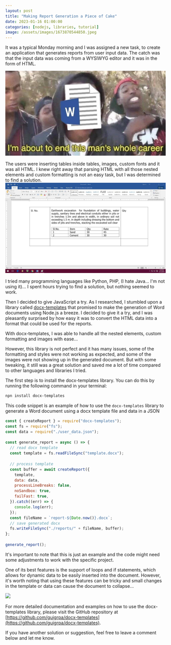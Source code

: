 ```yaml
---
layout: post
title: "Making Report Generation a Piece of Cake"
date: 2023-01-16 01:00:00
categories: [nodejs, libraries, tutorial]
image: /assets/images/1673870544850.jpeg
---
```


It was a typical Monday morning and I was assigned a new task, to create an application that generates reports from user input data. The catch was that the input data was coming from a WYSIWYG editor and it was in the form of HTML.

![](/assets/images/1673870544546.png)

The users were inserting tables inside tables, images, custom fonts and it was all HTML. I knew right away that parsing HTML with all those nested elements and custom formatting is not an easy task, but I was determined to find a solution.
![](/assets/images/1673870544547.jpeg)

I tried many programming languages like Python, PHP, (I hate Java... I'm not using it)...
I spent hours trying to find a solution, but nothing seemed to work.

Then I decided to give JavaScript a try. As I researched, I stumbled upon a library called [docx-templates](https://www.npmjs.com/package/docx-templates) that promised to make the generation of Word documents using Node.js a breeze. I decided to give it a try, and I was pleasantly surprised by how easy it was to convert the HTML data into a format that could be used for the reports.

With docx-templates, I was able to handle all the nested elements, custom formatting and images with ease...

However, this library is not perfect and it has many issues, some of the formatting and styles were not working as expected, and some of the images were not showing up in the generated document. But with some tweaking, it still was a great solution and saved me a lot of time compared to other languages and libraries I tried.

The first step is to install the docx-templates library. You can do this by running the following command in your terminal:

```bash
npn install docx-templates
```

This code snippet is an example of how to use the `docx-templates` library to generate a Word document using a docx template file and data in a JSON

```js
const { createReport } = require("docx-templates");
const fs = require("fs");
const data = require("./user_data.json");

const generate_report = async () => {
  // read docx template
  const template = fs.readFileSync("template.docx");

  // process template
  const buffer = await createReport({
    template,
    data: data,
    processLineBreaks: false,
    noSandbox: true,
    failFast: true,
  }).catch((err) => {
    console.log(err);
  });
  const fileName = `report-${Date.now()}.docx`;
  // save generated docx
  fs.writeFileSync("./reports/" + fileName, buffer);
};

generate_report();
```

It's important to note that this is just an example and the code might need some adjustments to work with the specific project.

One of its best features is the support of loops and if statements, which allows for dynamic data to be easily inserted into the document. However, it's worth noting that using these features can be tricky and small changes in the template or data can cause the document to collapse...

![](/assets/images/1673870544536.gif)

For more detailed documentation and examples on how to use the docx-templates library, please visit the GitHub repository at [https://github.com/guigrpa/docx-templates](https://github.com/guigrpa/docx-templates).

If you have another solution or suggestion, feel free to leave a comment below and let me know.
